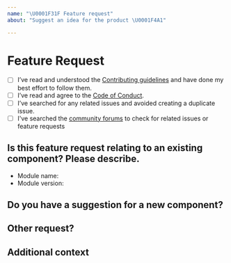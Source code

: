 ```yaml
---
name: "\U0001F31F Feature request"
about: "Suggest an idea for the product \U0001F4A1"

---
```


# Feature Request
- [ ] I’ve read and understood the [Contributing guidelines](./CONTRIBUTING.md) and have done my best effort to follow them.
- [ ] I’ve read and agree to the [Code of Conduct](./CODE_OF_CONDUCT.md).
- [ ] I’ve searched for any related issues and avoided creating a duplicate issue.
- [ ] I've searched the [community forums](https://community.digital.gov.au/c/designsystem) to check for related issues or feature requests

## Is this feature request relating to an existing component? Please describe.
- Module name:
- Module version:

<!--
        Describe the feature. E.g. I would like to have the option to do XYZ on component ABC
-->

## Do you have a suggestion for a new component?

<!--
         Please describe the component suggestion, along with details of some use cases
-->

## Other request?

<!--
       A clear and concise description of the feature and what you would like to happen
-->

## Additional context
<!--
         Add any other context or screenshots about the feature request here. 
-->
